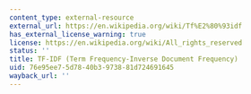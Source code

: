 ```yaml
---
content_type: external-resource
external_url: https://en.wikipedia.org/wiki/Tf%E2%80%93idf
has_external_license_warning: true
license: https://en.wikipedia.org/wiki/All_rights_reserved
status: ''
title: TF-IDF (Term Frequency-Inverse Document Frequency)
uid: 76e95ee7-5d78-40b3-9738-81d724691645
wayback_url: ''
---
```

